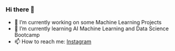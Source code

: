 ### Hi there 👋

<!--
**ditorisan/ditorisan** is a ✨ _special_ ✨ repository because its `README.md` (this file) appears on your GitHub profile.

Here are some ideas to get you started:

- 🔭 I’m currently working on ...
- 🌱 I’m currently learning ...
- 👯 I’m looking to collaborate on ...
- 🤔 I’m looking for help with ...
- 💬 Ask me about ...
- 📫 How to reach me: ...
- 😄 Pronouns: ...
- ⚡ Fun fact: ...
-->
- 🔭 I’m currently working on some Machine Learning Projects
- 🌱 I’m currently learning AI Machine Learning and Data Science Bootcamp
- 📫 How to reach me: [Instagram](https:\\www.instagram.com/aulianto)
